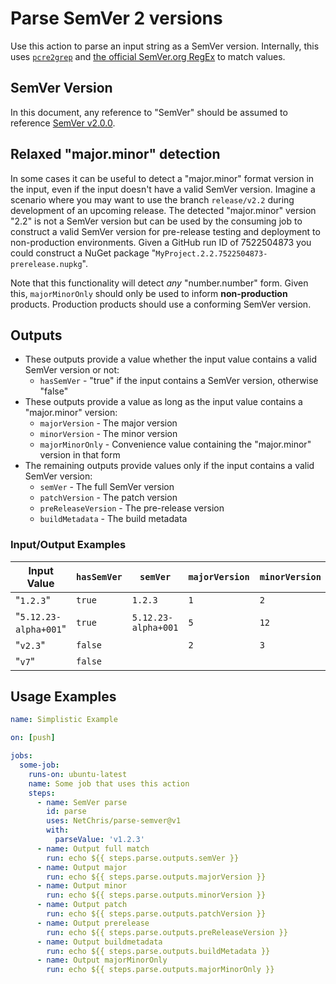 # Parse SemVer 2 versions

Use this action to parse an input string as a SemVer version.  Internally, this uses [`pcre2grep`](https://www.pcre.org/current/doc/html/pcre2grep.html) and [the official SemVer.org RegEx](https://semver.org/#is-there-a-suggested-regular-expression-regex-to-check-a-semver-string) to match values.

## SemVer Version

In this document, any reference to "SemVer" should be assumed to reference [SemVer v2.0.0](https://semver.org/spec/v2.0.0.html).

## Relaxed "major.minor" detection

In some cases it can be useful to detect a "major.minor" format version in the input, even if the input doesn't have a valid SemVer version.  Imagine a scenario where you may want to use the branch `release/v2.2` during development of an upcoming release.  The detected "major.minor" version "2.2" is not a SemVer version but can be used by the consuming job to construct a valid SemVer version for pre-release testing and deployment to non-production environments.  Given a GitHub run ID of 7522504873 you could construct a NuGet package "`MyProject.2.2.7522504873-prerelease.nupkg`".

Note that this functionality will detect _any_ "number.number" form.  Given this, `majorMinorOnly` should only be used to inform **non-production** products.  Production products should use a conforming SemVer version.

## Outputs

- These outputs provide a value whether the input value contains a valid SemVer version or not:
  - `hasSemVer` - "true" if the input contains a SemVer version, otherwise "false"
- These outputs provide a value as long as the input value contains a "major.minor" version:
  - `majorVersion` - The major version
  - `minorVersion` - The minor version
  - `majorMinorOnly` - Convenience value containing the "major.minor" version in that form
- The remaining outputs provide values only if the input contains a valid SemVer version:
  - `semVer` - The full SemVer version
  - `patchVersion` - The patch version
  - `preReleaseVersion` - The pre-release version
  - `buildMetadata` - The build metadata

### Input/Output Examples

| Input Value           | `hasSemVer` | `semVer`            | `majorVersion` | `minorVersion` | `majorMinorOnly` | `patchVersion` | `preReleaseVersion` | `buildMetadata` | `isPreRelease` |
| ---                   | ---         | ---                 | ---            | ---            | ---              | ---            | ---                 | ---             | ---            |
| "`1.2.3`"             | `true`      | `1.2.3`             | `1`            | `2`            | `1.2`            | `3`            | _<EMPTY>_           | _<EMPTY>_       | `false`        |
| "`5.12.23-alpha+001`" | `true`      | `5.12.23-alpha+001` | `5`            | `12`           | `5.12`           | `23`           | `alpha`             | `001`           | `true`         |
| "`v2.3`"              | `false`     | _<EMPTY>_           | `2`            | `3`            | `2.3`            | _<EMPTY>_      | _<EMPTY>_           | _<EMPTY>_`      | `false`        |
| "`v7`"                | `false`     | _<EMPTY>_           | _<EMPTY>_      | _<EMPTY>_      | _<EMPTY>_        | _<EMPTY>_      | _<EMPTY>_           | _<EMPTY>_`      | `false`        |

## Usage Examples

``` yml
name: Simplistic Example

on: [push]

jobs:
  some-job:
    runs-on: ubuntu-latest
    name: Some job that uses this action
    steps:
      - name: SemVer parse
        id: parse
        uses: NetChris/parse-semver@v1
        with:
          parseValue: 'v1.2.3'
      - name: Output full match
        run: echo ${{ steps.parse.outputs.semVer }}
      - name: Output major
        run: echo ${{ steps.parse.outputs.majorVersion }}
      - name: Output minor
        run: echo ${{ steps.parse.outputs.minorVersion }}
      - name: Output patch
        run: echo ${{ steps.parse.outputs.patchVersion }}
      - name: Output prerelease
        run: echo ${{ steps.parse.outputs.preReleaseVersion }}
      - name: Output buildmetadata
        run: echo ${{ steps.parse.outputs.buildMetadata }}
      - name: Output majorMinorOnly
        run: echo ${{ steps.parse.outputs.majorMinorOnly }}
```